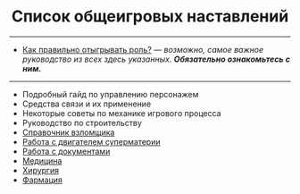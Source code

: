 <h1 align="center"> Список общеигровых наставлений</h1>
<hr>
<ul>
  <li><a href="/contents/ru/g/Guide_to_Roleplaying_ru.md">Как правильно отыгрывать роль?</a> — <em>возможно, самое важное руководство из всех здесь указанных. <strong>Обязательно ознакомьтесь с ним.</strong></em></li>
</ul>
<hr>
<ul>
  <li>Подробный гайд по управлению персонажем</li>
  <li>Средства связи и их применение</li>
  <li>Некоторые советы по механике игрового процесса</li>
  <li>Руководство по строительству</li>
  <li><a href="/contents/ru/g/Guide_to_Hacking_ru.md">Справочник взломщика</a></li>
  <li><a href="/contents/ru/g/supermatter_engine_ru.md">Работа с двигателем суперматерии</a></li>
  <li><a href="/contents/ru/g/paperwork_ru.md"> Работа с документами </a> </li>
  <li><a href="/contents/ru/g/Guide_to_Medicine_ru.md">Медицина</a></li>
  <li><a href="/contents/ru/g/Guide_to_Surgery_ru.md">Хирургия</a></li>
  <li><a href="/contents/ru/g/Chemistry_Recipes_ru.md">Фармация</a></li>
</ul>
